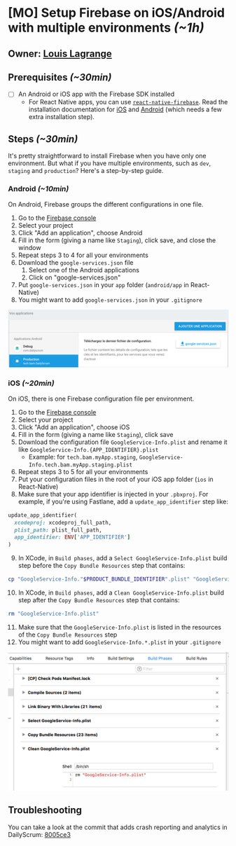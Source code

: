 # [MO] Setup Firebase on iOS/Android with multiple environments *(~1h)*

## Owner: [Louis Lagrange](https://github.com/Minishlink)

## Prerequisites *(~30min)*

- [ ] An Android or iOS app with the Firebase SDK installed
   - For React Native apps, you can use [`react-native-firebase`](https://github.com/invertase/react-native-firebase). Read the installation documentation for [iOS](https://rnfirebase.io/docs/v3.1.*/analytics/ios) and [Android](https://rnfirebase.io/docs/v3.1.*/analytics/android) (which needs a few extra installation step).

## Steps *(~30min)*

It's pretty straightforward to install Firebase when you have only one environment.
But what if you have multiple environments, such as `dev`, `staging` and `production`?
Here's a step-by-step guide.

### Android *(~10min)*
On Android, Firebase groups the different configurations in one file.

1. Go to the [Firebase console](https://console.firebase.google.com/)
2. Select your project
3. Click "Add an application", choose Android
4. Fill in the form (giving a name like `Staging`), click save, and close the window
5. Repeat steps 3 to 4 for all your environments
5. Download the `google-services.json` file
   1. Select one of the Android applications
   2. Click on "google-services.json"
6. Put `google-services.json` in your `app` folder (`android/app` in React-Native)
7. You might want to add `google-services.json` in your `.gitignore`

![steps](assets/firebase_android.png)

### iOS *(~20min)*
On iOS, there is one Firebase configuration file per environment.

1. Go to the [Firebase console](https://console.firebase.google.com/)
2. Select your project
3. Click "Add an application", choose iOS
4. Fill in the form (giving a name like `Staging`), click save
5. Download the configuration file `GoogleService-Info.plist` and rename it like `GoogleService-Info.{APP_IDENTIFIER}.plist`
   * Example: for `tech.bam.myApp.staging`, `GoogleService-Info.tech.bam.myApp.staging.plist`
6. Repeat steps 3 to 5 for all your environments
7. Put your configuration files in the root of your iOS app folder (`ios` in React-Native)
8. Make sure that your app identifier is injected in your `.pbxproj`. For example, if you're using Fastlane, add a `update_app_identifier` step like:
```ruby
update_app_identifier(
  xcodeproj: xcodeproj_full_path,
  plist_path: plist_full_path,
  app_identifier: ENV['APP_IDENTIFIER']
)
```
9. In XCode, in `Build phases`, add a `Select GoogleService-Info.plist` build step before the `Copy Bundle Resources` step that contains:
```bash
cp "GoogleService-Info."$PRODUCT_BUNDLE_IDENTIFIER".plist" "GoogleService-Info.plist"
```
10. In XCode, in `Build phases`, add a `Clean GoogleService-Info.plist` build step after the `Copy Bundle Resources` step that contains:
```bash
rm "GoogleService-Info.plist"
```
11. Make sure that the `GoogleService-Info.plist` is listed in the resources of the `Copy Bundle Resources` step
12. You might want to add `GoogleService-Info.*.plist` in your `.gitignore`

![steps](assets/ios_steps.png)

## Troubleshooting

You can take a look at the commit that adds crash reporting and analytics in DailyScrum: [8005ce3](https://github.com/Minishlink/DailyScrum/commit/8005ce348cc61e9ad4550392fc08ae8a1bad8033)
